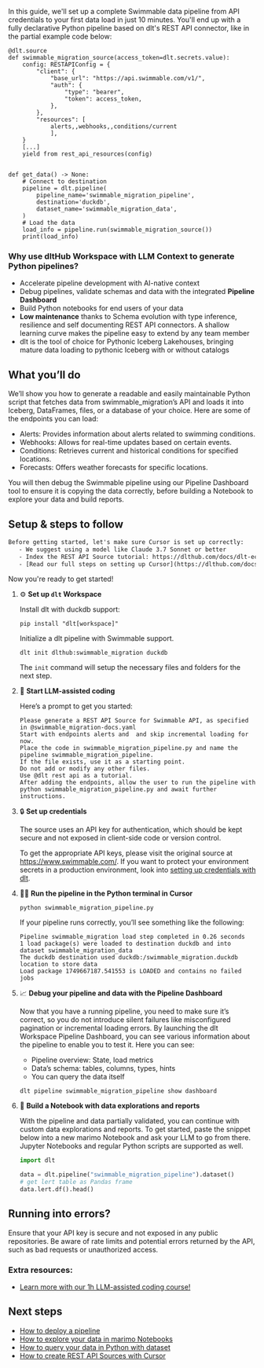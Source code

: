 In this guide, we'll set up a complete Swimmable data pipeline from API credentials to your first data load in just 10 minutes. You'll end up with a fully declarative Python pipeline based on dlt's REST API connector, like in the partial example code below:

```python-outcome
@dlt.source
def swimmable_migration_source(access_token=dlt.secrets.value):
    config: RESTAPIConfig = {
        "client": {
            "base_url": "https://api.swimmable.com/v1/",
            "auth": {
                "type": "bearer",
                "token": access_token,
            },
        },
        "resources": [
            alerts,,webhooks,,conditions/current
            ],
    }
    [...]
    yield from rest_api_resources(config)


def get_data() -> None:
    # Connect to destination
    pipeline = dlt.pipeline(
        pipeline_name='swimmable_migration_pipeline',
        destination='duckdb',
        dataset_name='swimmable_migration_data', 
    )
    # Load the data
    load_info = pipeline.run(swimmable_migration_source())
    print(load_info) 
```

### Why use dltHub Workspace with LLM Context to generate Python pipelines?

- Accelerate pipeline development with AI-native context
- Debug pipelines, validate schemas and data with the integrated **Pipeline Dashboard**
- Build Python notebooks for end users of your data
- **Low maintenance** thanks to Schema evolution with type inference, resilience and self documenting REST API connectors. A shallow learning curve makes the pipeline easy to extend by any team member
- dlt is the tool of choice for Pythonic Iceberg Lakehouses, bringing mature data loading to pythonic Iceberg with or without catalogs

## What you’ll do

We’ll show you how to generate a readable and easily maintainable Python script that fetches data from swimmable_migration’s API and loads it into Iceberg, DataFrames, files, or a database of your choice. Here are some of the endpoints you can load:

- Alerts: Provides information about alerts related to swimming conditions.
- Webhooks: Allows for real-time updates based on certain events.
- Conditions: Retrieves current and historical conditions for specified locations.
- Forecasts: Offers weather forecasts for specific locations.

You will then debug the Swimmable pipeline using our Pipeline Dashboard tool to ensure it is copying the data correctly, before building a Notebook to explore your data and build reports.

## Setup & steps to follow

```default
Before getting started, let's make sure Cursor is set up correctly:
   - We suggest using a model like Claude 3.7 Sonnet or better
   - Index the REST API Source tutorial: https://dlthub.com/docs/dlt-ecosystem/verified-sources/rest_api/ and add it to context as **@dlt rest api**
   - [Read our full steps on setting up Cursor](https://dlthub.com/docs/dlt-ecosystem/llm-tooling/cursor-restapi#23-configuring-cursor-with-documentation)
```

Now you're ready to get started!

1. ⚙️ **Set up `dlt` Workspace**
    
    Install dlt with duckdb support:
    ```shell
    pip install "dlt[workspace]"
    ```

    Initialize a dlt pipeline with Swimmable support.
    ```shell
    dlt init dlthub:swimmable_migration duckdb
    ```

    The `init` command will setup the necessary files and folders for the next step.
    
2. 🤠 **Start LLM-assisted coding**
    
    Here’s a prompt to get you started:
    
    ```prompt
    Please generate a REST API Source for Swimmable API, as specified in @swimmable_migration-docs.yaml 
    Start with endpoints alerts and  and skip incremental loading for now. 
    Place the code in swimmable_migration_pipeline.py and name the pipeline swimmable_migration_pipeline. 
    If the file exists, use it as a starting point. 
    Do not add or modify any other files. 
    Use @dlt rest api as a tutorial. 
    After adding the endpoints, allow the user to run the pipeline with python swimmable_migration_pipeline.py and await further instructions.
    ```

    
3. 🔒 **Set up credentials** 
    
    The source uses an API key for authentication, which should be kept secure and not exposed in client-side code or version control.
    
    To get the appropriate API keys, please visit the original source at https://www.swimmable.com/.
    If you want to protect your environment secrets in a production environment, look into [setting up credentials with dlt](https://dlthub.com/docs/walkthroughs/add_credentials).
    
4. 🏃‍♀️ **Run the pipeline in the Python terminal in Cursor**
    
    ```shell
    python swimmable_migration_pipeline.py
    ```
    
    If your pipeline runs correctly, you’ll see something like the following:
    
    ```shell
    Pipeline swimmable_migration load step completed in 0.26 seconds
    1 load package(s) were loaded to destination duckdb and into dataset swimmable_migration_data
    The duckdb destination used duckdb:/swimmable_migration.duckdb location to store data
    Load package 1749667187.541553 is LOADED and contains no failed jobs
    ```
    
5. 📈 **Debug your pipeline and data with the Pipeline Dashboard**

    Now that you have a running pipeline, you need to make sure it’s correct, so you do not introduce silent failures like misconfigured pagination or incremental loading errors. By launching the dlt Workspace Pipeline Dashboard, you can see various information about the pipeline to enable you to test it. Here you can see:
    - Pipeline overview: State, load metrics
    - Data’s schema: tables, columns, types, hints
    - You can query the data itself
    
    ```shell
    dlt pipeline swimmable_migration_pipeline show dashboard
    ```
    
6. 🐍 **Build a Notebook with data explorations and reports**

    With the pipeline and data partially validated, you can continue with custom data explorations and reports. To get started, paste the snippet below into a new marimo Notebook and ask your LLM to go from there. Jupyter Notebooks and regular Python scripts are supported as well.

    
    ```python
    import dlt

   data = dlt.pipeline("swimmable_migration_pipeline").dataset()
   # get lert table as Pandas frame
   data.lert.df().head()
    ```

## Running into errors?

Ensure that your API key is secure and not exposed in any public repositories. Be aware of rate limits and potential errors returned by the API, such as bad requests or unauthorized access.

### Extra resources:

- [Learn more with our 1h LLM-assisted coding course!](https://www.youtube.com/watch?v=GGid70rnJuM)

## Next steps

- [How to deploy a pipeline](https://dlthub.com/docs/walkthroughs/deploy-a-pipeline)
- [How to explore your data in marimo Notebooks](https://dlthub.com/docs/general-usage/dataset-access/marimo)
- [How to query your data in Python with dataset](https://dlthub.com/docs/general-usage/dataset-access/dataset)
- [How to create REST API Sources with Cursor](https://dlthub.com/docs/dlt-ecosystem/llm-tooling/cursor-restapi)
